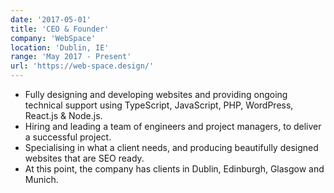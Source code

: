 ```yaml
---
date: '2017-05-01'
title: 'CEO & Founder'
company: 'WebSpace'
location: 'Dublin, IE'
range: 'May 2017 - Present'
url: 'https://web-space.design/'
---
```


- Fully designing and developing websites and providing ongoing technical support using TypeScript, JavaScript, PHP, WordPress, React.js & Node.js.
- Hiring and leading a team of engineers and project managers, to deliver a successful project.
- Specialising in what a client needs, and producing beautifully designed websites that are SEO ready.
- At this point, the company has clients in Dublin, Edinburgh, Glasgow and Munich.
